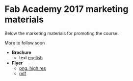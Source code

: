 # Fab Academy 2017 marketing materials

Below the marketing materials for promoting the course.

More to follow soon

- **Brochure** 
  - text [english](./brochure/index.md) 
- **Flyer** 
  - [png, high res](./flyer/flyer.png)
  - [pdf](./flyer/flyer.pdf)
